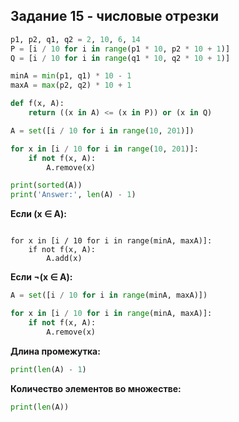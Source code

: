## Задание 15 - числовые отрезки

```python
p1, p2, q1, q2 = 2, 10, 6, 14
P = [i / 10 for i in range(p1 * 10, p2 * 10 + 1)]
Q = [i / 10 for i in range(q1 * 10, q2 * 10 + 1)]

minA = min(p1, q1) * 10 - 1
maxA = max(p2, q2) * 10 + 1

def f(x, A):
    return ((x in A) <= (x in P)) or (x in Q)

A = set([i / 10 for i in range(10, 201)])

for x in [i / 10 for i in range(10, 201)]:
    if not f(x, A):
        A.remove(x)

print(sorted(A))
print('Answer:', len(A) - 1)
```

**Если (x ∈ A):**
```pythonA = set()

for x in [i / 10 for i in range(minA, maxA)]:
    if not f(x, A):
        A.add(x)
```

**Если ¬(x ∈ A):**
```python
A = set([i / 10 for i in range(minA, maxA)])

for x in [i / 10 for i in range(minA, maxA)]:
    if not f(x, A):
        A.remove(x)
```

**Длина промежутка:**
```python
print(len(A) - 1)
```

**Количество элементов во множестве:**
```python
print(len(A))
```
